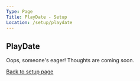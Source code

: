 ```yaml
---
Type: Page
Title: PlayDate - Setup
Location: /setup/playdate
---
```


## PlayDate

Oops, someone's eager! Thoughts are coming soon.

[Back to setup page](/setup)